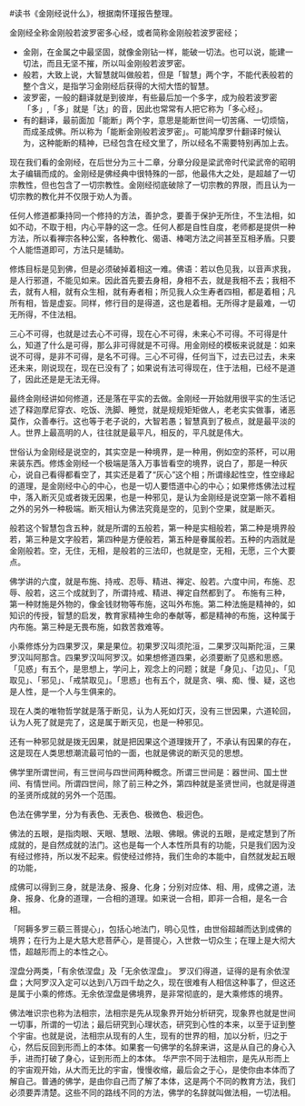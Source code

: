 \#读书《金刚经说什么》，根据南怀瑾报告整理。

金刚经全称金刚般若波罗密多心经，或者简称金刚般若波罗密经；
* 金刚，在金属之中最坚固，就像金刚钻一样，能破一切法。也可以说，能建一切法，而且无坚不摧，所以叫金刚般若波罗密。
* 般若，大致上说，大智慧就叫做般若，但是「智慧」两个字，不能代表般若的整个含义，是指学习金刚经后获得的大彻大悟的智慧。
* 波罗密，一般的翻译就是到彼岸，有些最后加一个多字，成为般若波罗密「多」,「多」就是「达」的音，因此也常常有人把它称为「多心经」。
* 有的翻译，最前面加「能断」两个字，意思是能断世间一切苦痛、一切烦恼，而成圣成佛。所以称为「能断金刚般若波罗密」。可能鸠摩罗什翻译时候认为，这种能断的精神，已经包含在经文里了，所以经名不需要特别再加上去。

现在我们看的金刚经，在后世分为三十二章，分章分段是梁武帝时代梁武帝的昭明太子编辑而成的。金刚经是佛经典中很特殊的一部，他最伟大之处，是超越了一切宗教性，但也包含了一切宗教性。金刚经彻底破除了一切宗教的界限，而且认为一切宗教的教化并不仅限于劝人为善。

任何人修道都秉持同一个修持的方法，善护念，要善于保护无所住，不生法相，如如不动，不取于相，内心平静的这一念。任何人都是自性自度，老师都是提供一种方法，所以看禅宗各种公案，各种教化、偈语、棒喝方法之间甚至互相矛盾。只要个人能悟道即可，方法只是辅助。

修炼目标是见到佛，但是必须破掉着相这一难。佛语：若以色见我，以音声求我，是人行邪道，不能见如来。因此首先要去身相，身相不去，就是我相不去；我相不去，就有人相，就有众生相，就有寿者相；所见我人众生寿者四相，都是着相；凡所有相，皆是虚妄。同样，修行目的是得道，这也是着相。无所得才是最难，一切无所得，不住法相。

三心不可得，也就是过去心不可得，现在心不可得，未来心不可得。不可得是什么，知道了什么是可得，那么非可得就是不可得。用金刚经的模板来说就是：如来说不可得，是非不可得，是名不可得。三心不可得，任何当下，过去已过去，未来还未来，刚说现在，现在已没有了；如果说有法可得现在，住于法相，已经不是道了，因此还是是无法无得。

最终金刚经讲如何修道，还是落在平实的去做。金刚经一开始就用很平实的生活记述了释迦摩尼穿衣、吃饭、洗脚、睡觉，就是规规矩矩做人，老老实实做事，诸恶莫作，众善奉行。这也等于老子说的，大智若愚；智慧真到了极点，就是最平淡的人。世界上最高明的人，往往就是最平凡，相反的，平凡就是伟大。

世俗认为金刚经是说空的，其实空是一种境界，是一种用，例如空的茶杯，可以用来装东西。修炼金刚经一个极端是落入万事皆看空的境界，说白了，那是一种灰心，说自己看得都看空了，其实还是着了“灰心”这个相；所谓缘起性空，性空缘起的道理，是金刚经中心的中心，也是一切人要悟道中心的中心；如果修炼佛法过程中，落入断灭见或者拨无因果，也是一种邪见，是认为金刚经是说空第一除不着相之外的另外一种极端。断灭相认为佛法究竟是空的，见到个空果，就是断灭。

般若这个智慧包含五种，就是所谓的五般若，第一种是实相般若，第二种是境界般若，第三种是文字般若，第四种是方便般若，第五种是眷属般若。五种的内涵就是金刚般若。空，无住，无相，是般若的三法印，也就是空，无相，无愿，三个大要点。

佛学讲的六度，就是布施、持戒、忍辱、精进、禅定、般若。六度中间，布施、忍辱、般若，这三个成就到了，所谓持戒、精进、禅定自然都到了。
布施有三种，第一种财施是外物的，像金钱财物等布施，这叫外布施。第二种法施是精神的，如知识的传授，智慧的启发，教育家精神生命的奉献等，都是精神的布施，这种属于内布施。第三种是无畏布施，如救苦救难等。

小乘修炼分为四果罗汉，果是果位。初果罗汉叫须陀洹，二果罗汉叫斯陀洹，三果罗汉叫阿那含。四果罗汉叫阿罗汉。如果想修道四果，必须要断了见惑和思惑。「见惑」有五个，是思想上，学问上，观念上的问题；就是「身见」、「边见」、「见取见」、「邪见」、「戒禁取见」。「思惑」也有五个，就是贪、嗔、痴、慢、疑，这也是人性，是一个人与生俱来的。

现在人类的唯物哲学就是落于断见，认为人死如灯灭，没有三世因果，六道轮回，认为人死了就是完了，这是属于断灭见，也是一种邪见。

还有一种邪见就是拨无因果，就是把因果这个道理拨开了，不承认有因果的存在，这是现在人类思想潮流最可怕的一面，也就是佛说的断灭见的思想。

佛学里所谓世间，有三世间与四世间两种概念。所谓三世间是：器世间、国土世间、有情世间。所谓四世间，除了前三种之外，第四种就是圣贤世间，也就是得道的圣贤所成就的另外一个范围。

色法在佛学里，分为有表色、无表色、极微色、极迥色。

佛法的五眼，是指肉眼、天眼、慧眼、法眼、佛眼。佛说的五眼，是戒定慧到了所成就的，是自然成就的法门。这也是每一个人本性所具有的功能，只是我们因为没有经过修持，所以发不起来。假使经过修持，我们生命的本能中，自然就发起五眼的功能，

成佛可以得到三身，就是法身、报身、化身；分别对应体、相、用，成佛之道，法身、报身、化身的道理，一合相的道理。如来说一合相，即非一合相，是名一合相。

「阿耨多罗三藐三菩提心」，包括心地法门，明心见性，由世俗超越而达到成佛的境界；在行为上是大慈大悲菩萨心，是菩提心，入世救一切众生；在理上是大彻大悟，超越形而上的本性之心。

涅盘分两类，「有余依涅盘」及「无余依涅盘」。
罗汉们得道，证得的是有余依涅盘；大阿罗汉入定可以达到八万四千劫之久，现在很难有人相信这种事了，但这还是属于小乘的修炼。无余依涅盘是佛境界，是非常彻底的，是大乘修炼的境界。

佛法唯识宗也称为法相宗，法相宗是先从现象界开始分析研究，现象界也就是世间一切事，所谓的一切法；最后研究到心理状态，研究到心性的本来，以至于证到整个宇宙。也就是说，法相宗从现有的人生，现有的世界的相，加以分析，归之于心，然后反回到形而上的本体。如果套一句佛学的名辞来讲，这是从自己的身心入手，进而打破了身心，证到形而上的本体。
华严宗不同于法相宗，是先从形而上的宇宙观开始，从大而无比的宇宙，慢慢收缩，最后会之于心，是使你由本体而了解自己。普通的佛学，是由你自己而了解了本体，这是两个不同的教育方法，我们必须要弄清楚。这些不同的路线不同的方法，佛学的名辞就叫做法相，一切法相。
